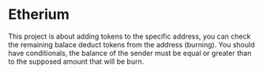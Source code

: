 # Etherium
This project is about adding tokens to the specific address, you can check the remaining balace
deduct tokens from the address (burning). You should have conditionals, the balance of the sender must be equal or greater than to the supposed amount that will be burn.
